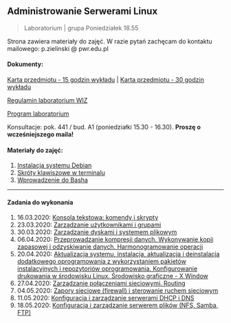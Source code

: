 ## Administrowanie Serwerami Linux
> Laboratorium | grupa Poniedziałek 18.55

Strona zawiera materiały do zajęć. W razie pytań zachęcam do kontaktu mailowego: p.zielinski @ pwr.edu.pl

#### Dokumenty:

[Karta przedmiotu - 15 godzin wykładu](docs/15h.pdf)  |  [Karta przedmiotu - 30 godzin wykładu](docs/30h.pdf)

[Regulamin laboratorium WIZ](docs/regulamin.pdf)

[Program laboratorium](0_lab.md)

Konsultacje: pok. 441 / bud. A1 (poniedziałki 15.30 - 16.30). **Proszę o wcześniejszego maila!**

#### Materiały do zajęć:

1. [Instalacja systemu Debian](1_installation.md)
2. [Skróty klawiszowe w terminalu](2_shortcuts.md)
3. [Wprowadzenie do Basha](3_bash_intro.md)

------

#### Zadania do wykonania

1. 16.03.2020: [Konsola tekstowa: komendy i skrypty](tasks_1.md)
2. 23.03.2020: [Zarządzanie użytkownikami i grupami](tasks_2.md)
3. 30.03.2020: [Zarządzanie dyskami i systemem plikowym](tasks_3.md)
4. 06.04.2020: [Przeprowadzanie kompresji danych. Wykonywanie kopii zapasowej i odzyskiwanie danych. Harmonogramowanie operacji](tasks_4.md)
5. 20.04.2020: [Aktualizacja systemu, instalacja, aktualizacja i deinstalacja dodatkowego oprogramowania z wykorzystaniem pakietów instalacyjnych i repozytoriów oprogramowania. Konfigurowanie drukowania w środowisku Linux. Środowisko graficzne - X Window](tasks_5.md)
6. 27.04.2020: [Zarządzanie połączeniami sieciowymi. Routing](tasks_6.md)
7. 04.05.2020: [Zapory sieciowe (firewall) i sterowanie ruchem sieciowym](tasks_7.md)
8. 11.05.2020: [Konfiguracja i zarządzanie serwerami DHCP i DNS](tasks_8.md)
9. 18.05.2020: [Konfiguracja i zarządzanie serwerem plików (NFS, Samba, FTP)](tasks_9.md)
